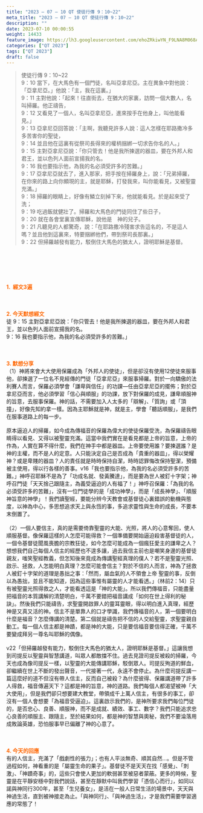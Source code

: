 ```yaml
---
title: "2023 – 07 – 10 QT 使徒行傳 9：10~22"
meta_title: "2023 – 07 – 10 QT 使徒行傳 9：10~22"
description: ""
date: 2023-07-10 00:00:55
weight: 14433
feature_image: https://lh3.googleusercontent.com/ehoZRkiwYN_F9LNA8M068AYxt73EavCZno-PD1cJRuf5BbSkQVUWr3gNEbt5kSs28Pb_Elg17kSrtf9ybWvojWoMV6I4tPM3vGRGDq6GkKkPdL2Gut4QAIw4-uykKUAtNiKgQKntvsU=w800
categories: ["QT 2023"]
tags: ["QT 2023"]
draft: false
---
```


<blockquote>使徒行傳 9：10~22<br />
9：10 當下，在大馬色有一個門徒，名叫亞拿尼亞。主在異象中對他說：「亞拿尼亞。」他說：「主，我在這裏。」<br />
9：11 主對他說：「起來！往直街去，在猶大的家裏，訪問一個大數人，名叫掃羅。他正禱告，<br />
9：12 又看見了一個人，名叫亞拿尼亞，進來按手在他身上，叫他能看見。」<br />
9：13 亞拿尼亞回答說：「主啊，我聽見許多人說：這人怎樣在耶路撒冷多多苦害你的聖徒，<br />
9：14 並且他在這裏有從祭司長得來的權柄捆綁一切求告你名的人。」<br />
9：15 主對亞拿尼亞說：「你只管去！他是我所揀選的器皿，要在外邦人和君王，並以色列人面前宣揚我的名。<br />
9：16 我也要指示他，為我的名必須受許多的苦難。」<br />
9：17 亞拿尼亞就去了，進入那家，把手按在掃羅身上，說：「兄弟掃羅，在你來的路上向你顯現的主，就是耶穌，打發我來，叫你能看見，又被聖靈充滿。」<br />
9：18 掃羅的眼睛上，好像有鱗立刻掉下來，他就能看見。於是起來受了洗；<br />
9：19 吃過飯就健壯了。掃羅和大馬色的門徒同住了些日子，<br />
9：20 就在各會堂裏宣傳耶穌，說他是　神的兒子。<br />
9：21 凡聽見的人都驚奇，說：「在耶路撒冷殘害求告這名的，不是這人嗎？並且他到這裏來，特要捆綁他們，帶到祭司長那裏。」<br />
9：22 但掃羅越發有能力，駁倒住大馬色的猶太人，證明耶穌是基督。</blockquote><br />
&nbsp;<br />
<br />
&nbsp;<br />
<br />
<span style="color: #ff6600;"><strong>1.  經文3遍</strong></span><br />
<br />
&nbsp;<br />
<br />
<span style="color: #ff6600;"><strong>2. 今天默想經文<br />
</strong></span>徒 9：15 主對亞拿尼亞說：「你只管去！他是我所揀選的器皿，要在外邦人和君王，並以色列人面前宣揚我的名。<br />
9：16 我也要指示他，為我的名必須受許多的苦難。」<br />
<br />
&nbsp;<br />
<br />
<strong><span style="color: #ff6600;">3. 默想分享<br />
</span></strong>（1）神將來會大大使用保羅成為「外邦人的使徒」，但是卻沒有使用12使徒來服事他，卻揀選了一位名不見經傳的門徒「亞拿尼亞」來服事掃羅。對於一向驕傲的法利賽人而言，保羅必須學會「謙卑與信任」的功課—任由亞拿尼亞的擺佈；對於亞拿尼亞而言，他必須學習「信心與順服」的功課，放下對保羅的成見，謙卑順服神的旨意，去服事保羅。神的話，不需要加入人太多的「辯解」、「質詢」或「頂撞」，好像先知約拿一樣。因為主耶穌就是神，就是主，學會「聽話順服」，是我們在服事道路上的每一步。<br />
<br />
原本逼迫人的掃羅，如今成為傳福音的保羅為偉大的使徒保羅受洗，為保羅禱告眼睛得以看見、又得以被聖靈充滿。這當中我們實在是看見都是上帝的旨意，上帝的作為，人實在算不得什麼，我們在神手中都是器皿。上帝要使用誰？要揀選誰？是神的主權，而不是人的定意。人只能決定自己是否成為「貴重的器皿」，得以榮耀神？或是卑賤的器皿？人的責任就是時時保持自潔，時時認罪悔改保持聖潔，預備被主使用，得以行各樣的善事。v16「我也要指示他，為我的名必須受許多的苦難。」神呼召耶穌不是為了「功成名就、發黃騰達」，而是要為世人被釘十字架；神呼召門徒「天天捨己跟隨主，為義受逼迫的人有福了！」神呼召保羅：「為我的名必須受許多的苦難」，沒有一位門徒學的是「成功神學」，而是「成長神學」、「順服神旨意的神學」！我們讀聖經，要能分辨今天教會或基督徒心裏錯誤的動機與態度，以神為中心，多思想追求天上與永恆的事，多追求靈性與生命的成長，不要本末倒置了。<br />
<br />
（2）一個人要信主，真的是需要倚靠聖靈的大能、光照，將人的心意奪回，使人順服基督。像保羅這樣的人怎麼可能得救？一個準備要開始逼迫殺害基督徒的人，一個令基督徒聞風喪膽的宗教狂徒，如今怎麼可能成為一個瘋狂愛主的謙卑之人？想想我們自己每個人信主的經歷也不遑多讓，過去我信主前也是嘲笑身邊的基督徒親友，嗤笑聖經教義，但怎知後來竟成為傳講聖經真理的僕人？若不是聖靈光照、啟示、拯救，人怎能明白真理？怎麼可能會信主？對於不信的人而言，神為了拯救人被釘十字架的道理是愚拙之事：「然而，屬血氣的人不領會上帝 聖靈的事，反倒以為愚拙，並且不能知道，因為這些事惟有屬靈的人才能看透。」（林前2：14）只有被聖靈光照得救之人，才能看透這是「神的大能」。所以我們傳福音，只能盡量把福音的本質講解的清楚明白，千萬不要錯把福音講成「如何在世上得利的秘訣」。然後我們只能禱告，求聖靈開啟罪人的靈耳靈眼，得以明白進入真理，經歷神是又真又活的神。信主不是單靠人的口才學識，我們傳福音的人，第一個要明白什麼是福音？怎麼傳講的清楚。第二個就是禱告把不信的人交給聖靈，求聖靈親自動工。每一個人信主都是神蹟，都是神的大能，只是要信福音要信得正確，千萬不要變成拜另一尊名叫耶穌的偶像。<br />
<br />
v22「但掃羅越發有能力，駁倒住大馬色的猶太人，證明耶穌是基督。」這讓我想到司提反以聖靈與智慧講道，叫眾人都敵擋不住。過去見證司提反被殺的掃羅，今天也成為像司提反一樣，以聖靈的大能傳講耶穌，駁倒眾人。司提反殉道的鮮血，卻繼續在世上不斷的發出聲音，一代接著一代，永遠不會停止。為什麼司提反講一篇這麼好的道不但沒有帶人信主，反而自己被殺？為什麼彼得、保羅講道帶了許多人得救，福音傳遍天下？這都是神的旨意，神的道路。我們每個人都渴望被神「大大使用」，但是我們卻只想要建大教堂，帶領成千上萬人信主，有很多的事工，卻沒有一個人會想要「為福音受逼迫」。這裏啟示我們的，是神所要求我們每位門徒的，是否忠心、良善、順服神，而不是成就、績效、事工、數字？我們只能追求忠心良善的順服主、跟隨主，至於結果如何，都是神的智慧與奧秘，我們不要淪落用成敗論英雄，恐怕服事早已偏離了神的心意了。<br />
<br />
&nbsp;<br />
<br />
<strong style="font-size: inherit;"><span style="color: #ff6600;">4. 今天的回應<br />
</span></strong>有的人信主，充滿了「戲劇性的張力」；也有人平淡無奇、順其自然…。但是不管過程如何，神看重的是「屬靈生命的果子」。基督徒不是天天在找「感覺」、「刺激」、「神蹟奇事」的，這些只會使人更加的軟弱甚至被惡者蒙蔽。更多的時候，聖靈是在平靜安穩中對我們說話，甚至在靜默中叫我們學習「憑信心而行」，如同以諾與神同行300年，甚至「生兒養女」，是活在一般人日常生活的場景中，天天與神過生活，直到被神接走為止。「與神同行」、「與神過生活」，才是我們需要學習適應的常態了！<br />
<br />
<audio style="display: none;" controls="controls"></audio><br />
<br />
<audio style="display: none;" controls="controls"></audio><br />
<br />
<audio style="display: none;" controls="controls"></audio><br />
<br />
<audio style="display: none;" controls="controls"></audio><br />
<br />
<audio style="display: none;" controls="controls"></audio>
        